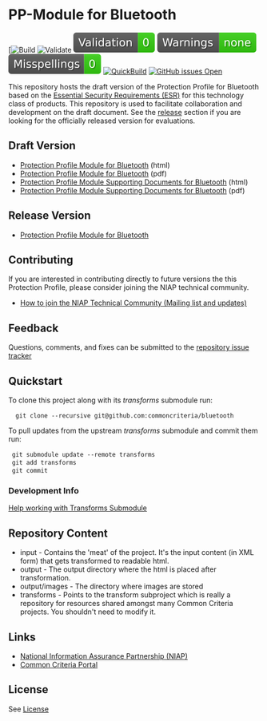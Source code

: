
PP-Module for Bluetooth
===============
[![Build](https://github.com/commoncriteria/bluetooth/workflows/Build/badge.svg)
![Validate](https://github.com/commoncriteria/bluetooth/workflows/Validate/badge.svg)
[![Validation](https://raw.githubusercontent.com/commoncriteria/bluetooth/gh-pages/validation.svg)](https://github.com/commoncriteria/bluetooth/blob/gh-pages/ValidationReport.txt)
[![SanityChecks](https://raw.githubusercontent.com/commoncriteria/bluetooth/gh-pages/warnings.svg)](https://github.com/commoncriteria/bluetooth/blob/gh-pages/SanityChecksOutput.md)
[![SpellCheck](https://raw.githubusercontent.com/commoncriteria/bluetooth/gh-pages/spell-badge.svg)](https://github.com/commoncriteria/bluetooth/blob/gh-pages/SpellCheckReport.txt)
[![QuickBuild](https://github.com/commoncriteria/bluetooth/actions/workflows/quick_build.yml/badge.svg)](https://commoncriteria.github.io/bluetooth)
[![GitHub issues Open](https://img.shields.io/github/issues/commoncriteria/bluetooth.svg?maxAge=2592000)](https://github.com/commoncriteria/bluetooth/issues) 

This repository hosts the draft version of the Protection Profile for Bluetooth based on the 
[Essential Security Requirements (ESR)](https://commoncriteria.github.io/pp/bluetooth/bluetooth-esr.html) for this technology class of 
products. 
This repository is used to facilitate collaboration and development on the draft document. 
See the [release](#Release-Version) section if you are looking for the officially released version for evaluations. 

## Draft Version

* [Protection Profile Module for Bluetooth](https://commoncriteria.github.io/pp/bluetooth/bluetooth-release.html) (html)
* [Protection Profile Module for Bluetooth](https://commoncriteria.github.io/pp/bluetooth/bluetooth-release.pdf) (pdf)
* [Protection Profile Module Supporting Documents for Bluetooth](https://commoncriteria.github.io/pp/bluetooth/bluetooth-sd.html) (html)
* [Protection Profile Module Supporting Documents for Bluetooth](https://commoncriteria.github.io/pp/bluetooth/bluetooth-sd.pdf) (pdf)

## Release Version
* [Protection Profile Module for Bluetooth](https://www.niap-ccevs.org/Profile/Info.cfm?PPID=425&id=425)

## Contributing

If you are interested in contributing directly to future versions the this Protection Profile, please consider joining the NIAP technical community.
* [How to join the NIAP Technical Community (Mailing list and updates)](https://www.niap-ccevs.org/NIAP_Evolution/tech_communities.cfm)

## Feedback

Questions, comments, and fixes can be submitted to the [repository issue tracker](https://github.com/commoncriteria/bluetooth/issues)

## Quickstart
To clone this project along with its _transforms_ submodule run:

````
  git clone --recursive git@github.com:commoncriteria/bluetooth
````
To pull updates from the upstream _transforms_ submodule and commit them run:
````
 git submodule update --remote transforms
 git add transforms
 git commit
````

### Development Info
[Help working with Transforms Submodule](https://github.com/commoncriteria/transforms/wiki/Working-with-Transforms-as-a-Submodule)

## Repository Content
* input - Contains the 'meat' of the project. It's the input content (in XML form) that gets transformed to readable html.
* output - The output directory where the html is placed after transformation.
* output/images - The directory where images are stored
* transforms - Points to the transform subproject which is really a repository for resources shared amongst many Common Criteria projects. You shouldn't need to modify it.

## Links 
* [National Information Assurance Partnership (NIAP)](https://www.niap-ccevs.org/)
* [Common Criteria Portal](https://www.commoncriteriaportal.org/)

## License
See [License](./LICENSE)

